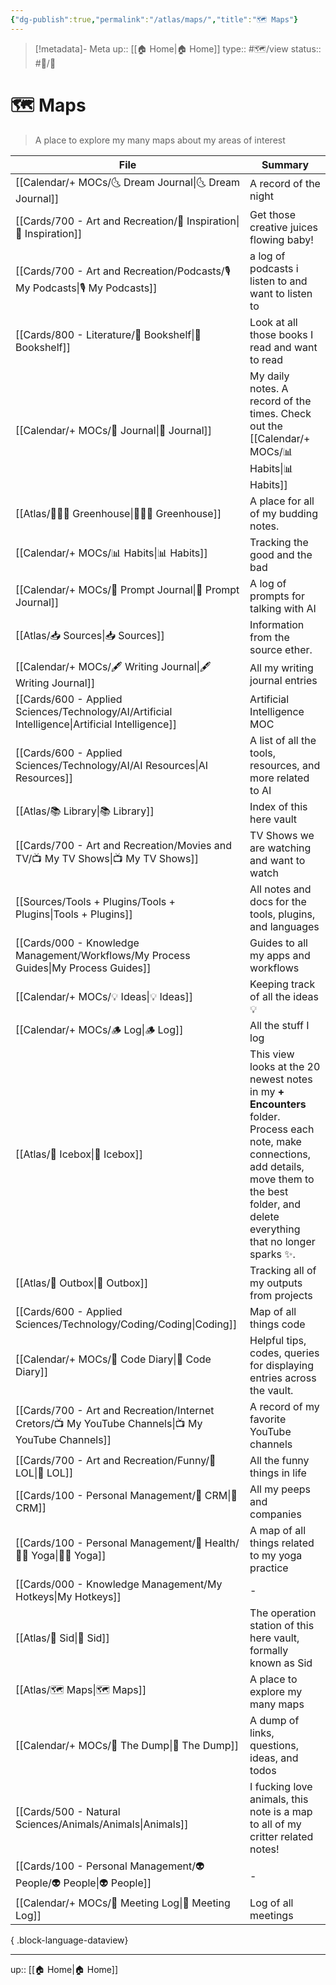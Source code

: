 ```yaml
---
{"dg-publish":true,"permalink":"/atlas/maps/","title":"🗺 Maps"}
---
```


> [!metadata]- Meta
> up:: [[🏠 Home\|🏠 Home]]
> type:: #🗺/view 
> status:: #📝/🌱 

# 🗺 Maps

> A place to explore my many maps about my areas of interest

| File                                                                                                  | Summary                                                                                                                                                                                               |
| ----------------------------------------------------------------------------------------------------- | ----------------------------------------------------------------------------------------------------------------------------------------------------------------------------------------------------- |
| [[Calendar/+ MOCs/🌜 Dream Journal\|🌜 Dream Journal]]                                             | A record of the night                                                                                                                                                                                 |
| [[Cards/700 - Art and Recreation/🎨 Inspiration\|🎨 Inspiration]]                                  | Get those creative juices flowing baby!                                                                                                                                                               |
| [[Cards/700 - Art and Recreation/Podcasts/🎙 My Podcasts\|🎙 My Podcasts]]                         | a log of podcasts i listen to and want to listen to                                                                                                                                                   |
| [[Cards/800 - Literature/📗 Bookshelf\|📗 Bookshelf]]                                              | Look at all those books I read and want to read                                                                                                                                                       |
| [[Calendar/+ MOCs/📓 Journal\|📓 Journal]]                                                         | My daily notes. A record of the times. Check out the [[Calendar/+ MOCs/📊 Habits\|📊 Habits]]                                                                                                                                    |
| [[Atlas/👨🏻‍🌾 Greenhouse\|👨🏻‍🌾 Greenhouse]]                                                   | A place for all of my budding notes.                                                                                                                                                                  |
| [[Calendar/+ MOCs/📊 Habits\|📊 Habits]]                                                           | Tracking the good and the bad                                                                                                                                                                         |
| [[Calendar/+ MOCs/🎲 Prompt Journal\|🎲 Prompt Journal]]                                           | A log of prompts for talking with AI                                                                                                                                                                  |
| [[Atlas/📥 Sources\|📥 Sources]]                                                                   | Information from the source ether.                                                                                                                                                                    |
| [[Calendar/+ MOCs/🖋 Writing Journal\|🖋 Writing Journal]]                                         | All my writing journal entries                                                                                                                                                                        |
| [[Cards/600 - Applied Sciences/Technology/AI/Artificial Intelligence\|Artificial Intelligence]]    | Artificial Intelligence MOC                                                                                                                                                                           |
| [[Cards/600 - Applied Sciences/Technology/AI/AI Resources\|AI Resources]]                          | A list of all the tools, resources, and more related to AI                                                                                                                                            |
| [[Atlas/📚 Library\|📚 Library]]                                                                   | Index of this here vault                                                                                                                                                                              |
| [[Cards/700 - Art and Recreation/Movies and TV/📺 My TV Shows\|📺 My TV Shows]]                    | TV Shows we are watching and want to watch                                                                                                                                                            |
| [[Sources/Tools + Plugins/Tools + Plugins\|Tools + Plugins]]                                       | All notes and docs for the tools, plugins, and languages                                                                                                                                              |
| [[Cards/000 - Knowledge Management/Workflows/My Process Guides\|My Process Guides]]                | Guides to all my apps and workflows                                                                                                                                                                   |
| [[Calendar/+ MOCs/💡 Ideas\|💡 Ideas]]                                                             | Keeping track of all the ideas 💡                                                                                                                                                                     |
| [[Calendar/+ MOCs/🪵 Log\|🪵 Log]]                                                                 | All the stuff I log                                                                                                                                                                                   |
| [[Atlas/🧊 Icebox\|🧊 Icebox]]                                                                     | This view looks at the 20 newest notes in my **+ Encounters** folder. Process each note, make connections, add details, move them to the best folder,  and delete everything that no longer sparks ✨. |
| [[Atlas/💌 Outbox\|💌 Outbox]]                                                                     | Tracking all of my outputs from projects                                                                                                                                                              |
| [[Cards/600 - Applied Sciences/Technology/Coding/Coding\|Coding]]                                  | Map of all things code                                                                                                                                                                                |
| [[Calendar/+ MOCs/🧪 Code Diary\|🧪 Code Diary]]                                                   | Helpful tips, codes, queries for displaying entries across the vault.                                                                                                                                 |
| [[Cards/700 - Art and Recreation/Internet Cretors/📺 My YouTube Channels\|📺 My YouTube Channels]] | A record of my favorite YouTube channels                                                                                                                                                              |
| [[Cards/700 - Art and Recreation/Funny/🤣 LOL\|🤣 LOL]]                                            | All the funny things in life                                                                                                                                                                          |
| [[Cards/100 - Personal Management/👯 CRM\|👯 CRM]]                                                 | All my peeps and companies                                                                                                                                                                            |
| [[Cards/100 - Personal Management/💪 Health/🧘‍♂️ Yoga\|🧘‍♂️ Yoga]]                               | A map of all things related to my yoga practice                                                                                                                                                       |
| [[Cards/000 - Knowledge Management/My Hotkeys\|My Hotkeys]]                                        | \-                                                                                                                                                                                                    |
| [[Atlas/🧠 Sid\|🧠 Sid]]                                                                           | The operation station of this here vault, formally known as Sid                                                                                                                                       |
| [[Atlas/🗺 Maps\|🗺 Maps]]                                                                         | A place to explore my many maps                                                                                                                                                                       |
| [[Calendar/+ MOCs/🔗 The Dump\|🔗 The Dump]]                                                       | A dump of links, questions, ideas, and todos                                                                                                                                                          |
| [[Cards/500 - Natural Sciences/Animals/Animals\|Animals]]                                          | I fucking love animals, this note is a map to all of my critter related notes!                                                                                                                        |
| [[Cards/100 - Personal Management/👽 People/👽 People\|👽 People]]                                 | \-                                                                                                                                                                                                    |
| [[Calendar/+ MOCs/👥 Meeting Log\|👥 Meeting Log]]                                                 | Log of all meetings                                                                                                                                                                                   |

{ .block-language-dataview}

---
up:: [[🏠 Home\|🏠 Home]]

